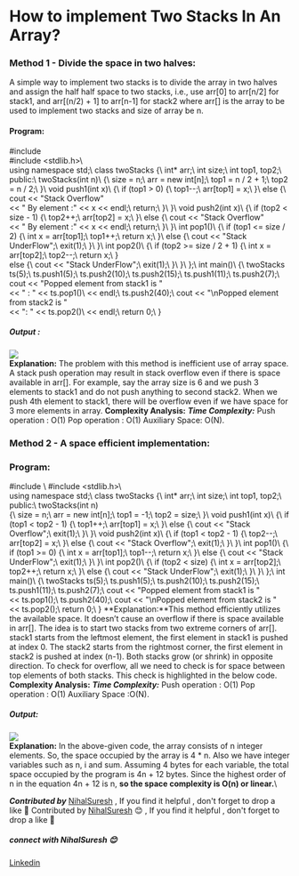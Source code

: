 # How to implement Two Stacks In An Array?
### Method 1 - Divide the space in two halves:
A simple way to implement two stacks is to divide the array in two halves and assign the half half space to two stacks, i.e., use arr[0] to arr[n/2] for stack1, and arr[(n/2) + 1] to arr[n-1] for stack2 where arr[] is the array to be used to implement two stacks and size of array be n.
#### Program:

#include <iostream>\
#include <stdlib.h>\   
using namespace std;\ 
class twoStacks {\ 
    int* arr;\ 
    int size;\ 
    int top1, top2;\ 
public:\ 
    twoStacks(int n)\ 
    {\ 
        size = n;\ 
        arr = new int[n];\ 
        top1 = n / 2 + 1;\ 
        top2 = n / 2;\ 
    }\ 
    void push1(int x)\ 
    {\ 
        if (top1 > 0) {\ 
            top1--;\ 
            arr[top1] = x;\ 
        }\ 
        else {\ 
            cout << "Stack Overflow"\
                 << " By element :" << x << endl;\ 
            return;\ 
        }\ 
    }\ 
    void push2(int x)\ 
    {\ 
        if (top2 < size - 1) {\ 
            top2++;\ 
            arr[top2] = x;\ 
        }\ 
        else {\ 
            cout << "Stack Overflow"\
                 << " By element :" << x << endl;\ 
            return;\ 
        }\ 
    }\ 
    int pop1()\ 
    {\ 
        if (top1 <= size / 2) {\ 
            int x = arr[top1];\ 
            top1++;\ 
            return x;\ 
        }\ 
        else {\ 
            cout << "Stack UnderFlow";\ 
            exit(1);\ 
        }\ 
    }\ 
    int pop2()\ 
    {\ 
        if (top2 >= size / 2 + 1) {\ 
            int x = arr[top2];\ 
            top2--;\ 
            return x;\ 
        }\
        else {\ 
            cout << "Stack UnderFlow";\ 
            exit(1);\ 
        }\ 
    }\ 
};\ 
int main()\ 
{\ 
    twoStacks ts(5);\ 
    ts.push1(5);\ 
    ts.push2(10);\ 
    ts.push2(15);\ 
    ts.push1(11);\ 
    ts.push2(7);\ 
    cout << "Popped element from stack1 is "\
         << " : " << ts.pop1()\ 
         << endl;\ 
    ts.push2(40);\ 
    cout << "\nPopped element from stack2 is "\
         << ": " << ts.pop2()\ 
         << endl;\ 
    return 0;\ 
} 
##### Output :
<img src="https://github.com/NihalSuresh007/DSA/blob/main/dsa-cp-1/Space%20Complexity/output1.png" alternate="input">\
**Explanation:** The problem with this method is inefficient use of array space. A stack push operation may result in stack overflow even if there is space available in arr[]. For example, say the array size is 6 and we push 3 elements to stack1 and do not push anything to second stack2. When we push 4th element to stack1, there will be overflow even if we have space for 3 more elements in array.
**Complexity Analysis:**
***Time Complexity:***
Push operation : O(1)
Pop operation : O(1)
Auxiliary Space: O(N).
### Method 2 - A space efficient implementation:
### Program:
#include <iostream>\ 
#include <stdlib.h>\  
using namespace std;\ 
class twoStacks {\ 
    int* arr;\ 
    int size;\ 
    int top1, top2;\ 
public:\ 
    twoStacks(int n)\
    {\ 
        size = n;\ 
        arr = new int[n];\ 
        top1 = -1;\ 
        top2 = size;\ 
    }\ 
    void push1(int x)\ 
    {\ 
        if (top1 < top2 - 1) {\ 
            top1++;\ 
            arr[top1] = x;\ 
        }\ 
        else {\ 
            cout << "Stack Overflow";\ 
            exit(1);\ 
        }\ 
    }\ 
    void push2(int x)\ 
    {\ 
        if (top1 < top2 - 1) {\ 
            top2--;\ 
            arr[top2] = x;\ 
        }\ 
        else {\ 
            cout << "Stack Overflow";\ 
            exit(1);\ 
        }\ 
    }\ 
    int pop1()\ 
    {\ 
        if (top1 >= 0) {\ 
            int x = arr[top1];\ 
            top1--;\ 
            return x;\ 
        }\ 
        else {\ 
            cout << "Stack UnderFlow";\ 
            exit(1);\ 
        }\ 
    }\ 
    int pop2()\ 
    {\ 
        if (top2 < size) {\ 
            int x = arr[top2];\ 
            top2++;\ 
            return x;\ 
        }\ 
        else {\ 
            cout << "Stack UnderFlow";\ 
            exit(1);\ 
        }\ 
    }\ 
};\ 
int main()\ 
{\ 
    twoStacks ts(5);\ 
    ts.push1(5);\ 
    ts.push2(10);\ 
    ts.push2(15);\ 
    ts.push1(11);\ 
    ts.push2(7);\ 
    cout << "Popped element from stack1 is "\
         << ts.pop1();\ 
    ts.push2(40);\ 
    cout << "\nPopped element from stack2 is "\
         << ts.pop2();\ 
    return 0;\ 
}
**Explanation:**This method efficiently utilizes the available space. It doesn’t cause an overflow if there is space available in arr[]. The idea is to start two stacks from two extreme corners of arr[]. stack1 starts from the leftmost element, the first element in stack1 is pushed at index 0. The stack2 starts from the rightmost corner, the first element in stack2 is pushed at index (n-1). Both stacks grow (or shrink) in opposite direction. To check for overflow, all we need to check is for space between top elements of both stacks. This check is highlighted in the below code.
**Complexity Analysis:**
***Time Complexity:***
Push operation : O(1)
Pop operation : O(1)
Auxiliary Space :O(N).
##### Output:
<img src="https://github.com/NihalSuresh007/DSA/blob/main/dsa-cp-1/Space%20Complexity/output2.png" alternate="input">\
**Explanation:** In the above-given code, the array consists of n integer elements. So, the space occupied by the array is 4 * n. Also we have integer variables such as n, i and sum. Assuming 4 bytes for each variable, the total space occupied by the program is 4n + 12 bytes. Since the highest order of n in the equation 4n + 12 is n, **so the space complexity is O(n) or linear.**\

***Contributed by*** [NihalSuresh](https://github.com/NihalSuresh007) , If you find it helpful , don't forget to drop a like 💖	Contributed by [NihalSuresh](https://github.com/NihalSuresh007) 😊 , If you find it helpful , don't forget to drop a like 💖
##### connect with NihalSuresh 😊	
[Linkedin](https://www.linkedin.com/in/nihal-s-b0535a191)

